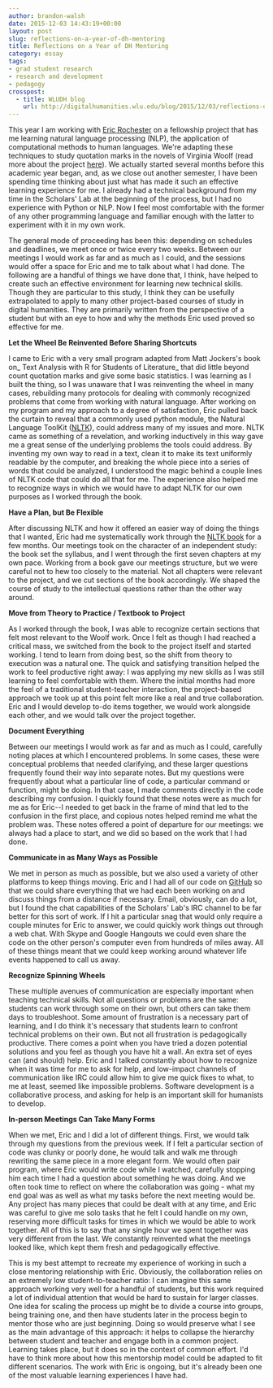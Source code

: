 ```yaml
---
author: brandon-walsh
date: 2015-12-03 14:43:19+00:00
layout: post
slug: reflections-on-a-year-of-dh-mentoring
title: Reflections on a Year of DH Mentoring
category: essay
tags:
- grad student research
- research and development
- pedagogy
crosspost:
  - title: WLUDH blog
    url: http://digitalhumanities.wlu.edu/blog/2015/12/03/reflections-on-a-year-of-dh-mentoring/
---
```


This year I am working with [Eric Rochester](http://scholarslab.org/people/eric-rochester/) on a fellowship project that has me learning natural language processing (NLP), the application of computational methods to human languages. We're adapting these techniques to study quotation marks in the novels of Virginia Woolf (read more about the project [here](http://scholarslab.org/virginia-woolf-natural-language-processing-and-the-quotation-mark/)). We actually started several months before this academic year began, and, as we close out another semester, I have been spending time thinking about just what has made it such an effective learning experience for me. I already had a technical background from my time in the Scholars' Lab at the beginning of the process, but I had no experience with Python or NLP. Now I feel most comfortable with the former of any other programming language and familiar enough with the latter to experiment with it in my own work.

The general mode of proceeding has been this: depending on schedules and deadlines, we meet once or twice every two weeks. Between our meetings I would work as far and as much as I could, and the sessions would offer a space for Eric and me to talk about what I had done. The following are a handful of things we have done that, I think, have helped to create such an effective environment for learning new technical skills. Though they are particular to this study, I think they can be usefully extrapolated to apply to many other project-based courses of study in digital humanities. They are primarily written from the perspective of a student but with an eye to how and why the methods Eric used proved so effective for me.


**Let the Wheel Be Reinvented Before Sharing Shortcuts**


I came to Eric with a very small program adapted from Matt Jockers's book on_ Text Analysis with R for Students of Literature_ that did little beyond count quotation marks and give some basic statistics. I was learning as I built the thing, so I was unaware that I was reinventing the wheel in many cases, rebuilding many protocols for dealing with commonly recognized problems that come from working with natural language. After working on my program and my approach to a degree of satisfaction, Eric pulled back the curtain to reveal that a commonly used python module, the Natural Language ToolKit ([NLTK](http://www.nltk.org/)), could address many of my issues and more. NLTK came as something of a revelation, and working inductively in this way gave me a great sense of the underlying problems the tools could address. By inventing my own way to read in a text, clean it to make its text uniformly readable by the computer, and breaking the whole piece into a series of words that could be analyzed, I understood the magic behind a couple lines of NLTK code that could do all that for me. The experience also helped me to recognize ways in which we would have to adapt NLTK for our own purposes as I worked through the book.


**Have a Plan, but Be Flexible**


After discussing NLTK and how it offered an easier way of doing the things that I wanted, Eric had me systematically work through the [NLTK book](http://www.nltk.org/book/) for a few months. Our meetings took on the character of an independent study: the book set the syllabus, and I went through the first seven chapters at my own pace. Working from a book gave our meetings structure, but we were careful not to hew too closely to the material. Not all chapters were relevant to the project, and we cut sections of the book accordingly. We shaped the course of study to the intellectual questions rather than the other way around.


**Move from Theory to Practice / Textbook to Project**


As I worked through the book, I was able to recognize certain sections that felt most relevant to the Woolf work. Once I felt as though I had reached a critical mass, we switched from the book to the project itself and started working. I tend to learn from doing best, so the shift from theory to execution was a natural one. The quick and satisfying transition helped the work to feel productive right away: I was applying my new skills as I was still learning to feel comfortable with them. Where the initial months had more the feel of a traditional student-teacher interaction, the project-based approach we took up at this point felt more like a real and true collaboration. Eric and I would develop to-do items together, we would work alongside each other, and we would talk over the project together.


**Document Everything**


Between our meetings I would work as far and as much as I could, carefully noting places at which I encountered problems. In some cases, these were conceptual problems that needed clarifying, and these larger questions frequently found their way into separate notes. But my questions were frequently about what a particular line of code, a particular command or function, might be doing. In that case, I made comments directly in the code describing my confusion. I quickly found that these notes were as much for me as for Eric--I needed to get back in the frame of mind that led to the confusion in the first place, and copious notes helped remind me what the problem was. These notes offered a point of departure for our meetings: we always had a place to start, and we did so based on the work that I had done.


**Communicate in as Many Ways as Possible**


We met in person as much as possible, but we also used a variety of other platforms to keep things moving. Eric and I had all of our code on [GitHub](https://github.com/erochest/woolf) so that we could share everything that we had each been working on and discuss things from a distance if necessary. Email, obviously, can do a lot, but I found the chat capabilities of the Scholars' Lab's IRC channel to be far better for this sort of work. If I hit a particular snag that would only require a couple minutes for Eric to answer, we could quickly work things out through a web chat. With Skype and Google Hangouts we could even share the code on the other person's computer even from hundreds of miles away. All of these things meant that we could keep working around whatever life events happened to call us away.


**Recognize Spinning Wheels**


These multiple avenues of communication are especially important when teaching technical skills. Not all questions or problems are the same: students can work through some on their own, but others can take them days to troubleshoot. Some amount of frustration is a necessary part of learning, and I do think it's necessary that students learn to confront technical problems on their own. But not all frustration is pedagogically productive. There comes a point when you have tried a dozen potential solutions and you feel as though you have hit a wall. An extra set of eyes can (and should) help. Eric and I talked constantly about how to recognize when it was time for me to ask for help, and low-impact channels of communication like IRC could allow him to give me quick fixes to what, to me at least, seemed like impossible problems. Software development is a collaborative process, and asking for help is an important skill for humanists to develop.


**In-person Meetings Can Take Many Forms**


When we met, Eric and I did a lot of different things. First, we would talk through my questions from the previous week. If I felt a particular section of code was clunky or poorly done, he would talk and walk me through rewriting the same piece in a more elegant form. We would often pair program, where Eric would write code while I watched, carefully stopping him each time I had a question about something he was doing. And we often took time to reflect on where the collaboration was going - what my end goal was as well as what my tasks before the next meeting would be. Any project has many pieces that could be dealt with at any time, and Eric was careful to give me solo tasks that he felt I could handle on my own, reserving more difficult tasks for times in which we would be able to work together. All of this is to say that any single hour we spent together was very different from the last. We constantly reinvented what the meetings looked like, which kept them fresh and pedagogically effective.

This is my best attempt to recreate my experience of working in such a close mentoring relationship with Eric. Obviously, the collaboration relies on an extremely low student-to-teacher ratio: I can imagine this same approach working very well for a handful of students, but this work required a lot of individual attention that would be hard to sustain for larger classes. One idea for scaling the process up might be to divide a course into groups, being training one, and then have students later in the process begin to mentor those who are just beginning. Doing so would preserve what I see as the main advantage of this approach: it helps to collapse the hierarchy between student and teacher and engage both in a common project. Learning takes place, but it does so in the context of common effort. I'd have to think more about how this mentorship model could be adapted to fit different scenarios. The work with Eric is ongoing, but it's already been one of the most valuable learning experiences I have had.
